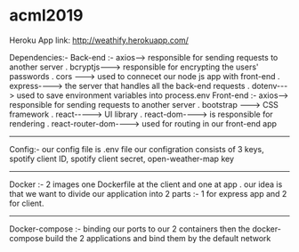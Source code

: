 

# acml2019
Heroku App link:
    http://weathify.herokuapp.com/

Dependencies:-
Back-end :-
axios--> responsible for sending requests to another server .
bcryptjs---> responsible for encrypting the users' passwords .
cors ---> used to connecet our node js app with front-end .
express----> the server that handles all the back-end requests .
dotenv---> used to save environment variables into process.env
Front-end :-
axios--> responsible for sending requests to another server .
bootstrap ---> CSS framework .
react-----> UI library .
react-dom----> is responsible for rendering .
react-router-dom----> used for routing in our front-end app

-------------------------------------------------------------------------------------------------------------------------------------------
Config:-
our config file is .env file
our configration consists of 3 keys, spotify client ID, spotify client secret, open-weather-map key

------------------------------------------------------------------------------------------------------------------------------------------

Docker :-
2 images one Dockerfile at the client and one at app . 
our idea is that we want to divide our application into 2 parts :- 1 for express app and 2 for client.

-------------------------------------------------------------------------------------------------------------------------------------------
Docker-compose :- binding our ports to our 2 containers then the docker-compose build the 2 applications and bind them by the
default network
